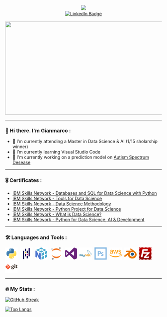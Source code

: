 <div id="header" align="center">
  <img src="https://media.giphy.com/media/M9gbBd9nbDrOTu1Mqx/giphy.gif" width="100"/>
</div>
<div id="badges" align="center">
  <a href="https://www.linkedin.com/in/gianmarcotuccericimini/">
    <img src="https://img.shields.io/badge/LinkedIn-blue?style=for-the-badge&logo=linkedin&logoColor=white" alt="LinkedIn Badge"/>
  </a>
</div>
<div align="center">
<img src="https://komarev.com/ghpvc/?username=gianmarco-tucceri-cimini&style=flat-square&color=blue" alt=""/>
</div>
<div align="center">
  <img src="https://media.giphy.com/media/dWesBcTLavkZuG35MI/giphy.gif" width="600" height="300"/>
</div>

---

### 👋 Hi there. I'm Gianmarco :

<!--
**gianmarco-tucceri-cimini/gianmarco-tucceri-cimini** is a ✨ *special* ✨ repository because its `README.md` (this file) appears on your GitHub profile.
-->

* 🔭 I’m currently attending a Master in Data Science & AI (1/15 sholarship winner)
* 🌱 I’m currently learning Visual Studio Code
* 🚀 I'm currently working on a prediction model on [Autism Spectrum Desease](https://github.com/gianmarco-tucceri-cimini/Autism-Spectrum-Diagnosis)

---
### 🎖️ Certificates :
* [IBM Skills Network - Databases and SQL for Data Science with Python](https://www.coursera.org/account/accomplishments/records/879U6UTVLFKT)
* [IBM Skills Network - Tools for Data Science](https://www.coursera.org/account/accomplishments/records/XJQNT5KXK8Q2)
* [IBM Skills Network - Data Science Methodology](https://www.coursera.org/account/accomplishments/records/E6RJZKS2REBD)
* [IBM Skills Network - Python Project for Data Science](https://www.coursera.org/account/accomplishments/records/Q4MPB2HTB6KS)
* [IBM Skills Network - What is Data Science?](https://www.coursera.org/account/accomplishments/records/U4SKCD3HY7Y7)
* [IBM Skills Network - Python for Data Science, AI & Development](https://www.coursera.org/account/accomplishments/records/YJ6M2GW2MQW9)
---

### :hammer_and_wrench: Languages and Tools :

<div>
  <img src="https://github.com/devicons/devicon/blob/master/icons/python/python-original.svg" title="Python" alt="Python" width="40" height="40"/>&nbsp;
  <img src="https://github.com/devicons/devicon/blob/master/icons/pandas/pandas-original.svg" title="Pandas" alt="Pandas" width="40" height="40"/>&nbsp;
  <img src="https://github.com/devicons/devicon/blob/master/icons/numpy/numpy-original.svg" title="Numpy" alt="Numpy" width="40" height="40"/>&nbsp;
  <img src="https://github.com/devicons/devicon/blob/master/icons/jupyter/jupyter-original.svg" title="Jupyter" alt="Jupyter" width="40" height="40"/>&nbsp;
  <img src="https://github.com/devicons/devicon/blob/master/icons/visualstudio/visualstudio-plain.svg" title="Visual Studio Code" alt="Visual Studio Code" width="40" height="40"/>&nbsp;
  <img src="https://github.com/devicons/devicon/blob/master/icons/mysql/mysql-original-wordmark.svg" title="MySQL"  alt="MySQL" width="40" height="40"/>&nbsp;
  <img src="https://github.com/devicons/devicon/blob/master/icons/photoshop/photoshop-line.svg" title="Photoshop" alt="Photoshop" width="40" height="40"/>&nbsp;
  <img src="https://github.com/devicons/devicon/blob/master/icons/amazonwebservices/amazonwebservices-plain-wordmark.svg" title="AWS" alt="AWS" width="40" height="40"/>&nbsp;
  <img src="https://github.com/devicons/devicon/blob/master/icons/blender/blender-original.svg" title="Blender" alt="Blender" width="40" height="40"/>&nbsp;
  <img src="https://github.com/devicons/devicon/blob/master/icons/filezilla/filezilla-plain.svg" title="FileZilla" alt="FileZilla" width="40" height="40"/>&nbsp;
  <img src="https://github.com/devicons/devicon/blob/master/icons/git/git-original-wordmark.svg" title="Git" **alt="Git" width="40" height="40"/>
</div>


---

### :fire: My Stats :

[![GitHub Streak](http://github-readme-streak-stats.herokuapp.com?user=gianmarco-tucceri-cimini&theme=dark)](https://git.io/streak-stats)

[![Top Langs](https://github-readme-stats.vercel.app/api/top-langs/?username=gianmarco-tucceri-cimini&layout=compact&theme=vision-friendly-dark)](https://github.com/anuraghazra/github-readme-stats)
